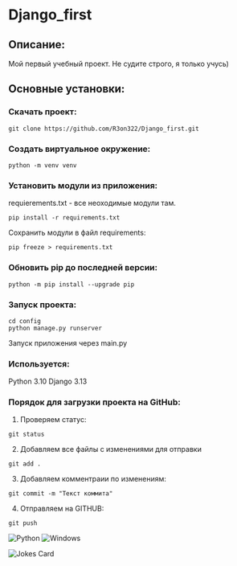# Django_first
## Описание:

Мой первый учебный проект. Не судите строго, я только учусь)

## Основные установки:

### Скачать проект:
```
git clone https://github.com/R3on322/Django_first.git
```
### Создать виртуальное окружение:
```
python -m venv venv
```
### Установить модули из приложения:

requierements.txt - все неоходимые модули там.
```
pip install -r requirements.txt
```
Сохранить модули в файл requirements:
```
pip freeze > requirements.txt
```

### Обновить pip до последней версии:
```
python -m pip install --upgrade pip
```
### Запуск проекта:
```
cd config
python manage.py runserver
```
Запуск приложения через main.py

### Используется:

Python 3.10 Django 3.13



### Порядок для загрузки проекта на GitHub:
1. Проверяем статус:
```
git status
```
2. Добавляем все файлы с изменениями для отправки
```
git add .
```
3. Добавляем комментраии по изменениям:
```
git commit -m "Текст коммита"
```
4. Отправляем на GITHUB:
```
git push
```

![Python](https://img.shields.io/badge/python-3670A0?style=for-the-badge&logo=python&logoColor=ffdd54)
![Windows](https://img.shields.io/badge/Windows-0078D6?style=for-the-badge&logo=windows&logoColor=white)

![Jokes Card](https://readme-jokes.vercel.app/api)

